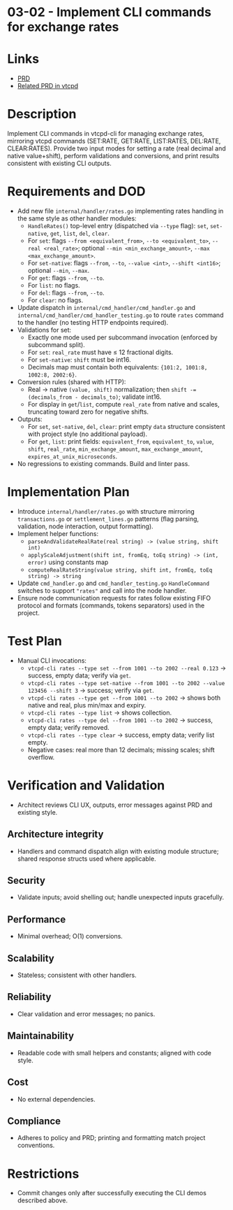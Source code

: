 # 03-02 - Implement CLI commands for exchange rates

# Links
- [PRD](../../../prd/vtcpd-cli/03-exchange-rates-cli-and-http.md)
- [Related PRD in vtcpd](../../../prd/vtcpd/03-exchange-rates-manager.md)

# Description
Implement CLI commands in vtcpd-cli for managing exchange rates, mirroring vtcpd commands (SET:RATE, GET:RATE, LIST:RATES, DEL:RATE, CLEAR:RATES). Provide two input modes for setting a rate (real decimal and native value+shift), perform validations and conversions, and print results consistent with existing CLI outputs.

# Requirements and DOD
- Add new file `internal/handler/rates.go` implementing rates handling in the same style as other handler modules:
  - `HandleRates()` top-level entry (dispatched via `--type` flag): `set`, `set-native`, `get`, `list`, `del`, `clear`.
  - For `set`: flags `--from <equivalent_from>`, `--to <equivalent_to>`, `--real <real_rate>`; optional `--min <min_exchange_amount>`, `--max <max_exchange_amount>`.
  - For `set-native`: flags `--from`, `--to`, `--value <int>`, `--shift <int16>`; optional `--min`, `--max`.
  - For `get`: flags `--from`, `--to`.
  - For `list`: no flags.
  - For `del`: flags `--from`, `--to`.
  - For `clear`: no flags.
- Update dispatch in `internal/cmd_handler/cmd_handler.go` and `internal/cmd_handler/cmd_handler_testing.go` to route `rates` command to the handler (no testing HTTP endpoints required).
- Validations for set:
  - Exactly one mode used per subcommand invocation (enforced by subcommand split).
  - For `set`: `real_rate` must have ≤ 12 fractional digits.
  - For `set-native`: `shift` must be int16.
  - Decimals map must contain both equivalents: `{101:2, 1001:8, 1002:8, 2002:6}`.
- Conversion rules (shared with HTTP):
  - Real → native `(value, shift)` normalization; then `shift -= (decimals_from - decimals_to)`; validate int16.
  - For display in `get`/`list`, compute `real_rate` from native and scales, truncating toward zero for negative shifts.
- Outputs:
  - For `set`, `set-native`, `del`, `clear`: print empty `data` structure consistent with project style (no additional payload).
  - For `get`, `list`: print fields: `equivalent_from`, `equivalent_to`, `value`, `shift`, `real_rate`, `min_exchange_amount`, `max_exchange_amount`, `expires_at_unix_microseconds`.
- No regressions to existing commands. Build and linter pass.

# Implementation Plan
- Introduce `internal/handler/rates.go` with structure mirroring `transactions.go` or `settlement_lines.go` patterns (flag parsing, validation, node interaction, output formatting).
- Implement helper functions:
  - `parseAndValidateRealRate(real string) -> (value string, shift int)`
  - `applyScaleAdjustment(shift int, fromEq, toEq string) -> (int, error)` using constants map
  - `computeRealRateString(value string, shift int, fromEq, toEq string) -> string`
- Update `cmd_handler.go` and `cmd_handler_testing.go` `HandleCommand` switches to support `"rates"` and call into the node handler.
- Ensure node communication requests for rates follow existing FIFO protocol and formats (commands, tokens separators) used in the project.

# Test Plan
- Manual CLI invocations:
  - `vtcpd-cli rates --type set --from 1001 --to 2002 --real 0.123` → success, empty data; verify via `get`.
  - `vtcpd-cli rates --type set-native --from 1001 --to 2002 --value 123456 --shift 3` → success; verify via `get`.
  - `vtcpd-cli rates --type get --from 1001 --to 2002` → shows both native and real, plus min/max and expiry.
  - `vtcpd-cli rates --type list` → shows collection.
  - `vtcpd-cli rates --type del --from 1001 --to 2002` → success, empty data; verify removed.
  - `vtcpd-cli rates --type clear` → success, empty data; verify list empty.
  - Negative cases: real more than 12 decimals; missing scales; shift overflow.

# Verification and Validation
- Architect reviews CLI UX, outputs, error messages against PRD and existing style.

## Architecture integrity
- Handlers and command dispatch align with existing module structure; shared response structs used where applicable.

## Security
- Validate inputs; avoid shelling out; handle unexpected inputs gracefully.

## Performance
- Minimal overhead; O(1) conversions.

## Scalability
- Stateless; consistent with other handlers.

## Reliability
- Clear validation and error messages; no panics.

## Maintainability
- Readable code with small helpers and constants; aligned with code style.

## Cost
- No external dependencies.

## Compliance
- Adheres to policy and PRD; printing and formatting match project conventions.

# Restrictions
- Commit changes only after successfully executing the CLI demos described above.
